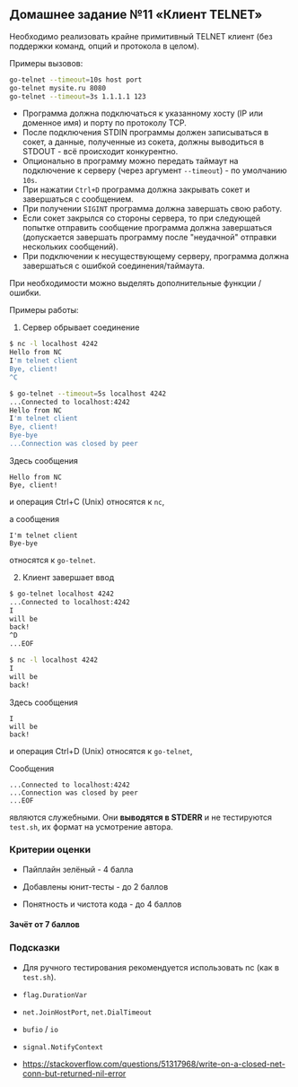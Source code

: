 ## Домашнее задание №11 «Клиент TELNET»

Необходимо реализовать крайне примитивный TELNET клиент
(без поддержки команд, опций и протокола в целом).

Примеры вызовов:

```bash
go-telnet --timeout=10s host port
go-telnet mysite.ru 8080
go-telnet --timeout=3s 1.1.1.1 123
```

* Программа должна подключаться к указанному хосту (IP или доменное имя) и порту по протоколу TCP.
* После подключения STDIN программы должен записываться в сокет,
а данные, полученные из сокета, должны выводиться в STDOUT - всё происходит конкурентно.
* Опционально в программу можно передать таймаут на подключение к серверу
(через аргумент `--timeout`) - по умолчанию `10s`.
* При нажатии `Ctrl+D` программа должна закрывать сокет и завершаться с сообщением.
* При получении `SIGINT` программа должна завершать свою работу.
* Если сокет закрылся со стороны сервера, то при следующей попытке отправить сообщение программа
должна завершаться (допускается завершать программу после "неудачной" отправки нескольких сообщений).
* При подключении к несуществующему серверу, программа должна завершаться с ошибкой соединения/таймаута.

При необходимости можно выделять дополнительные функции / ошибки.

Примеры работы:

1) Сервер обрывает соединение

```bash
$ nc -l localhost 4242
Hello from NC
I'm telnet client
Bye, client!
^C
```

```bash
$ go-telnet --timeout=5s localhost 4242
...Connected to localhost:4242
Hello from NC
I'm telnet client
Bye, client!
Bye-bye
...Connection was closed by peer
```

Здесь сообщения

```
Hello from NC
Bye, client!
```

и операция Ctrl+C (Unix) относятся к `nc`,

а сообщения

```
I'm telnet client
Bye-bye
```

относятся к `go-telnet`.

2) Клиент завершает ввод

```bash
$ go-telnet localhost 4242
...Connected to localhost:4242
I
will be
back!
^D
...EOF
```

```bash
$ nc -l localhost 4242
I
will be
back!
```

Здесь сообщения

```
I
will be
back!
```

и операция Ctrl+D (Unix) относятся к `go-telnet`,

Сообщения

```
...Connected to localhost:4242
...Connection was closed by peer
...EOF
```

являются служебными.
Они **выводятся в STDERR** и не тестируются `test.sh`, их формат на усмотрение автора.

### Критерии оценки

* Пайплайн зелёный - 4 балла

* Добавлены юнит-тесты - до 2 баллов
* Понятность и чистота кода - до 4 баллов

#### Зачёт от 7 баллов

### Подсказки

* Для ручного тестирования рекомендуется использовать nc (как в `test.sh`).

* `flag.DurationVar`
* `net.JoinHostPort`, `net.DialTimeout`
* `bufio` / `io`
* `signal.NotifyContext`
* <https://stackoverflow.com/questions/51317968/write-on-a-closed-net-conn-but-returned-nil-error>
